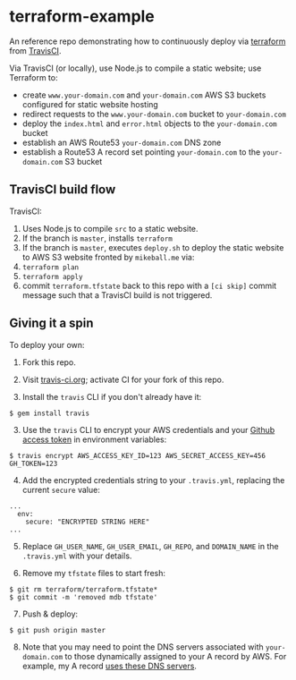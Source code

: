 # terraform-example

An reference repo demonstrating how to continuously deploy via [terraform](http://terraform.io)
from [TravisCI](https://travis-ci.org/mdb/terraform-example).

Via TravisCI (or locally), use Node.js to compile a static website; use Terraform to:

* create `www.your-domain.com` and `your-domain.com` AWS S3 buckets configured for static website hosting
* redirect requests to the `www.your-domain.com` bucket to `your-domain.com`
* deploy the `index.html` and `error.html` objects to the `your-domain.com` bucket
* establish an AWS Route53 `your-domain.com` DNS zone
* establish a Route53 A record set pointing `your-domain.com` to the `your-domain.com` S3 bucket

## TravisCI build flow

TravisCI:

1. Uses Node.js to compile `src` to a static website.
2. If the branch is `master`, installs `terraform`
3. If the branch is `master`, executes `deploy.sh` to deploy the static website to AWS S3 website fronted by `mikeball.me` via:
  1. `terraform plan`
  2. `terraform apply`
  3. commit `terraform.tfstate` back to this repo with a `[ci skip]` commit message such that a TravisCI build is not triggered.

## Giving it a spin

To deploy your own:

1. Fork this repo.

2. Visit [travis-ci.org](https://travis-ci.org/profile); activate CI for your fork of this repo.

3. Install the `travis` CLI if you don't already have it:

  ```
  $ gem install travis
  ```

3. Use the `travis` CLI to encrypt your AWS credentials and your [Github access token]() in environment variables:

  ```
  $ travis encrypt AWS_ACCESS_KEY_ID=123 AWS_SECRET_ACCESS_KEY=456 GH_TOKEN=123
  ```

4. Add the encrypted credentials string to your `.travis.yml`, replacing the current `secure` value:

  ```
  ...
    env:
      secure: "ENCRYPTED STRING HERE"
  ...
  ```

5. Replace `GH_USER_NAME`, `GH_USER_EMAIL`, `GH_REPO`, and `DOMAIN_NAME` in the `.travis.yml` with your details.

6. Remove my `tfstate` files to start fresh:

  ```
  $ git rm terraform/terraform.tfstate*
  $ git commit -m 'removed mdb tfstate'
  ```

7. Push & deploy:

  ```
  $ git push origin master
  ```

8. Note that you may need to point the DNS servers associated with `your-domain.com` to those dynamically assigned to
your A record by AWS. For example, my A record [uses these DNS servers](https://github.com/mdb/terraform-example/blob/master/terraform/terraform.tfstate#L48).
